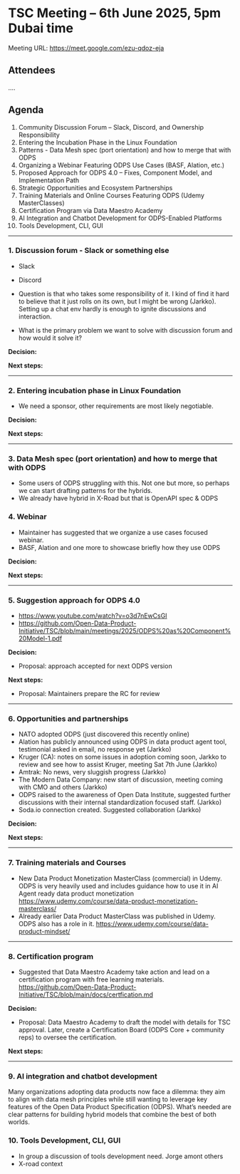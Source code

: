 # TSC Meeting – 6th June 2025, 5pm Dubai time

Meeting URL:  https://meet.google.com/ezu-qdoz-eja 

## Attendees
....

## Agenda

1. Community Discussion Forum – Slack, Discord, and Ownership Responsibility
2. Entering the Incubation Phase in the Linux Foundation
3. Patterns - Data Mesh spec (port orientation) and how to merge that with ODPS 
4. Organizing a Webinar Featuring ODPS Use Cases (BASF, Alation, etc.)
5. Proposed Approach for ODPS 4.0 – Fixes, Component Model, and Implementation Path
6. Strategic Opportunities and Ecosystem Partnerships
7. Training Materials and Online Courses Featuring ODPS (Udemy MasterClasses)
8. Certification Program via Data Maestro Academy
9. AI Integration and Chatbot Development for ODPS-Enabled Platforms
10. Tools Development, CLI, GUI


<hr/>

### 1. Discussion forum - Slack or something else
- Slack
- Discord

-  Question is that who takes some responsibility of it. I kind of find it hard to believe that it just rolls on its own, but I might be wrong (Jarkko). Setting up a chat env hardly is enough to ignite discussions and interaction. 
- What is the primary problem we want to solve with discussion forum and how would it solve it?

**Decision:**

**Next steps:**

<hr>

### 2. Entering incubation phase in Linux Foundation
- We need a sponsor, other requirements are most likely negotiable.

**Decision:**

**Next steps:**

<hr/>

### 3. Data Mesh spec (port orientation) and how to merge that with ODPS 
- Some users of ODPS struggling with this. Not one but more, so perhaps we can start drafting patterns for the hybrids.
- We already have hybrid in X-Road but that is OpenAPI spec & ODPS

### 4. Webinar
- Maintainer has suggested that we organize a use cases focused webinar.
- BASF, Alation and one more to showcase briefly how they use ODPS

**Decision:**

**Next steps:**

<hr/>

### 5. Suggestion approach for ODPS 4.0 
- https://www.youtube.com/watch?v=o3d7nEwCsGI
- https://github.com/Open-Data-Product-Initiative/TSC/blob/main/meetings/2025/ODPS%20as%20Component%20Model-1.pdf

**Decision:**
- Proposal: approach accepted for next ODPS version 

**Next steps:**
- Proposal: Maintainers prepare the RC for review

<hr/>

### 6. Opportunities and partnerships

- NATO adopted ODPS (just discovered this recently online)
- Alation has publicly announced using ODPS in data product agent tool, testimonial asked in email, no response yet (Jarkko)
- Kruger (CA): notes on some issues in adoption coming soon, Jarkko to review and see how to assist Kruger, meeting Sat 7th June (Jarkko)
- Amtrak: No news, very sluggish progress (Jarkko)
- The Modern Data Company: new start of discussion, meeting coming with CMO and others (Jarkko)
- ODPS raised to the awareness of Open Data Institute, suggested further discussions with their internal standardization focused staff. (Jarkko)
- Soda.io connection created. Suggested collaboration (Jarkko)

**Decision:**

**Next steps:**

<hr/>

### 7. Training materials and Courses
- New Data Product Monetization MasterClass (commercial) in Udemy. ODPS is very heavily used and includes guidance how to use it in AI Agent ready data product monetization https://www.udemy.com/course/data-product-monetization-masterclass/
- Already earlier Data Product MasterClass was published in Udemy. ODPS also has a role in it. https://www.udemy.com/course/data-product-mindset/

<hr/>

### 8. Certification program 
- Suggested that Data Maestro Academy take action and lead on a certification program with free learning materials. https://github.com/Open-Data-Product-Initiative/TSC/blob/main/docs/certfication.md 

**Decision:**
- Proposal: Data Maestro Academy to draft the model with details for TSC approval. Later, create a Certification Board (ODPS Core + community reps) to oversee the certification. 

**Next steps:**

<hr/>

### 9. AI integration and chatbot development

Many organizations adopting data products now face a dilemma: they aim to align with data mesh principles while still wanting to leverage key features of the Open Data Product Specification (ODPS). What’s needed are clear patterns for building hybrid models that combine the best of both worlds.

### 10. Tools Development, CLI, GUI

- In group a discussion of tools development need. Jorge amont others
- X-road context

